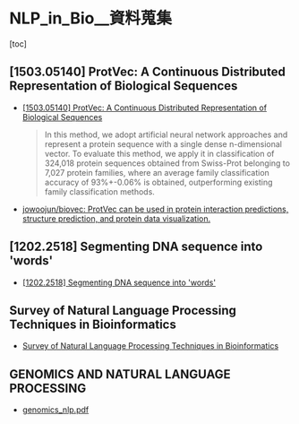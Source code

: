 # NLP_in_Bio__資料蒐集

[toc]
<!-- toc --> 

## [1503.05140] ProtVec: A Continuous Distributed Representation of Biological Sequences

- [[1503.05140] ProtVec: A Continuous Distributed Representation of Biological Sequences](https://arxiv.org/abs/1503.05140)

    > In this method, we adopt artificial neural network approaches and represent a protein sequence with a single dense n-dimensional vector. To evaluate this method, we apply it in classification of 324,018 protein sequences obtained from Swiss-Prot belonging to 7,027 protein families, where an average family classification accuracy of 93%+-0.06% is obtained, outperforming existing family classification methods.
    > 

- [jowoojun/biovec: ProtVec can be used in protein interaction predictions, structure prediction, and protein data visualization.](https://github.com/jowoojun/biovec)


## [1202.2518] Segmenting DNA sequence into 'words'

- [[1202.2518] Segmenting DNA sequence into 'words'](https://arxiv.org/abs/1202.2518)


## Survey of Natural Language Processing Techniques in Bioinformatics

- [Survey of Natural Language Processing Techniques in Bioinformatics](https://www.ncbi.nlm.nih.gov/pmc/articles/PMC4615216/)


## GENOMICS AND NATURAL LANGUAGE PROCESSING


- [genomics_nlp.pdf](http://www.yandell-lab.org/publications/pdf/genomics_nlp.pdf)
